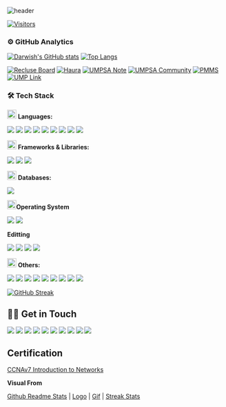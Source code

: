 ![header](https://capsule-render.vercel.app/api?type=waving&color=1C768F&height=250&section=header&text=Darwish%20Zain&fontSize=60&animation=twinkling&fontAlignY=38&desc=Aspiring%20Full-stack%20Developer&descAlignY=55&descAlign=58&fontColor=ffffff)

[![Visitors](https://api.visitorbadge.io/api/visitors?path=https%3A%2F%2Fgithub.com%2Fdarwishzain&label=Total%20profile%20visits&countColor=%23263759)](https://visitorbadge.io/status?path=https%3A%2F%2Fgithub.com%2Fdarwishzain)
<!-- [![Visitor Count](https://profile-counter.glitch.me/darwishzain/count.svg)](https://github.com/darwishzain) [![](https://img.shields.io/github/followers/darwishzain?style=social)](https://github.com/darwishzain)
 -->
### ⚙️ GitHub Analytics
[![Darwish's GitHub stats](https://github-readme-stats.vercel.app/api?username=darwishzain&theme=react)](https://github.com/darwishzain) [![Top Langs](https://github-readme-stats.vercel.app/api/top-langs/?username=darwishzain&hide=javascript,html,css,nsis,php,blade,asp.net,shaderlab,hlsl&layout=compact&theme=react)](https://github.com/darwishzain)

[![Recluse Board](https://github-readme-stats.vercel.app/api/pin/?username=darwishzain&repo=recluse-board&theme=holi)](https://github.com/darwishzain/recluse-board)
[![Haura](https://github-readme-stats.vercel.app/api/pin/?username=darwishzain&repo=haura&theme=holi)](https://github.com/darwishzain/haura)
[![UMPSA Note](https://github-readme-stats.vercel.app/api/pin/?username=darwishzain&repo=umpsa-n&theme=holi)](https://github.com/darwishzain/umpsa-n)
[![UMPSA Community](https://github-readme-stats.vercel.app/api/pin/?username=darwishzain&repo=umpsa-c&theme=holi)](https://github.com/darwishzain/umpsa-c)
[![PMMS](https://github-readme-stats.vercel.app/api/pin/?username=darwishzain&repo=pmms-g8&theme=holi)](https://github.com/darwishzain/pmms-g8)
[![UMP Link](https://github-readme-stats.vercel.app/api/pin/?username=darwishzain&repo=ump-link&theme=holi)](https://github.com/darwishzain/ump-link)

### 🛠 Tech Stack

<img src="https://media.giphy.com/media/HVofJOWFXGpDX4xeg1/giphy.gif" width="21"> **Languages:**
<p>
<img src="https://img.shields.io/badge/C-00599C?style=for-the-badge&logo=c&logoColor=white">
<img src="https://img.shields.io/badge/PHP-777BB4?style=for-the-badge&logo=php&logoColor=white">
<img src="https://img.shields.io/badge/Python-3776AB?style=for-the-badge&logo=python&logoColor=white">
<img src="https://img.shields.io/badge/java-%23ED8B00.svg?style=for-the-badge&logo=openjdk&logoColor=white">
<!-- <img src="https://img.shields.io/badge/dart-%230175C2.svg?style=for-the-badge&logo=dart&logoColor=white">
<img src="https://img.shields.io/badge/r-%23276DC3.svg?style=for-the-badge&logo=r&logoColor=white">
<img src="https://img.shields.io/badge/lua-%232C2D72.svg?style=for-the-badge&logo=lua&logoColor=white"> <br>-->
<img src="https://img.shields.io/badge/HTML5-E34F26?style=for-the-badge&logo=html5&logoColor=white">
<img src="https://img.shields.io/badge/CSS3-1572B6?style=for-the-badge&logo=css3&logoColor=white">
<!-- <img src="https://img.shields.io/badge/SASS-hotpink.svg?style=for-the-badge&logo=SASS&logoColor=white"> -->
<img src="https://img.shields.io/badge/JavaScript-323330?style=for-the-badge&logo=javascript&logoColor=F7DF1E">
<img src="https://img.shields.io/badge/Shell_Script-121011?style=for-the-badge&logo=gnu-bash&logoColor=white">
<img src="https://img.shields.io/badge/Markdown-000000?style=for-the-badge&logo=markdown&logoColor=white">
<!-- <img src="https://img.shields.io/badge/json-5E5C5C?style=for-the-badge&logo=json&logoColor=white"> -->
</p>

<img src="https://media.giphy.com/media/cPbGOqblS85sAn9z1D/giphy.gif" width="21"> **Frameworks & Libraries:**
<p>
<img src="https://img.shields.io/badge/laravel-%23FF2D20.svg?style=for-the-badge&logo=laravel&logoColor=white">
<!-- <img src="https://img.shields.io/badge/spring-%236DB33F.svg?style=for-the-badge&logo=spring&logoColor=white">
<img src="https://img.shields.io/badge/flask-%23000.svg?style=for-the-badge&logo=flask&logoColor=white">
<img src="https://img.shields.io/badge/react_native-%2320232a.svg?style=for-the-badge&logo=react&logoColor=%2361DAFB"> -->
<img src="https://img.shields.io/badge/Flutter-%2302569B.svg?style=for-the-badge&logo=Flutter&logoColor=white">
<img src="https://img.shields.io/badge/Bootstrap-563D7C?style=for-the-badge&logo=bootstrap&logoColor=white">
<!-- <img src="https://img.shields.io/badge/Tailwind_CSS-38B2AC?style=for-the-badge&logo=tailwind-css&logoColor=white">
<img src="https://img.shields.io/badge/jquery-%230769AD.svg?style=for-the-badge&logo=jquery&logoColor=white">
<img src="https://img.shields.io/badge/node.js-6DA55F?style=for-the-badge&logo=node.js&logoColor=white">
<img src="https://img.shields.io/badge/vite-%23646CFF.svg?style=for-the-badge&logo=vite&logoColor=white"> -->
</p>

<img src="https://pngimg.com/uploads/database/database_PNG2.png" width="21"> **Databases:**
<p>
<img src="https://img.shields.io/badge/MySQL-00000F?style=for-the-badge&logo=mysql&logoColor=white">
<!-- <img src="https://img.shields.io/badge/SQLite-07405E?style=for-the-badge&logo=sqlite&logoColor=white">
<img src="https://img.shields.io/badge/Firebase-039BE5?style=for-the-badge&logo=Firebase&logoColor=white"> -->
</p>
<!--<img src="https://media.giphy.com/media/GrPgFtvyLlgElFiO7m/giphy.gif" width="21"> **Machine Learning & Data Science Frameworks:**
<p>
<img src="https://img.shields.io/badge/TensorFlow-FF6F00?style=for-the-badge&logo=TensorFlow&logoColor=white">
<img src="https://img.shields.io/badge/scikit_learn-F7931E?style=for-the-badge&logo=scikit-learn&logoColor=white">
<img src="https://img.shields.io/badge/Numpy-777BB4?style=for-the-badge&logo=numpy&logoColor=white">
<img src="https://img.shields.io/badge/Pandas-2C2D72?style=for-the-badge&logo=pandas&logoColor=white">
<img src="https://img.shields.io/badge/Plotly-239120?style=for-the-badge&logo=plotly&logoColor=white">
</p> -->


<img src="https://media.giphy.com/media/yAOjunY81Trjy/giphy.gif" width="21">**Operating System**
<p>
<img src="https://img.shields.io/badge/Debian-informational?style=for-the-badge&logo=linux&logoColor=white">
<img src="https://img.shields.io/badge/Windows-informational?style=for-the-badge&logo=windows&logoColor=white">
</p>

**Editting**
<p>
<img src="https://img.shields.io/badge/inkscape-informational.svg?style=for-the-badge&logo=inkscape&logoColor=white&color=000000">
<img src="https://img.shields.io/badge/GIMP-informational.svg?style=for-the-badge&logo=gimp&logoColor=white&color=000000">
<img src="https://img.shields.io/badge/KDENLIVE-informational.svg?style=for-the-badge&logo=kdenlive&logoColor=white&color=000000">
<img src="https://img.shields.io/badge/canva-informational.svg?style=for-the-badge&logo=canva&logoColor=white">
</p>

<img src="https://media.giphy.com/media/v9lZy0d0A1rp3qg3ff/giphy.gif" width="21"> **Others:**
<p>
<img src="https://img.shields.io/badge/git-%23F05033.svg?style=for-the-badge&logo=git&logoColor=white">
<img src="https://img.shields.io/badge/github-%23121011.svg?style=for-the-badge&logo=github&logoColor=white">
<!-- <img src="https://img.shields.io/badge/gitlab-%23181717.svg?style=for-the-badge&logo=gitlab&logoColor=white">
<img src="https://img.shields.io/badge/Postman-FF6C37?style=for-the-badge&logo=postman&logoColor=white"> -->
<img src="https://img.shields.io/badge/Trello-%23026AA7.svg?style=for-the-badge&logo=Trello&logoColor=white">
<!-- <img src="https://img.shields.io/badge/Obsidian-%23483699.svg?style=for-the-badge&logo=obsidian&logoColor=white"><br> -->
<img src="https://img.shields.io/badge/Visual%20Studio%20Code-0078d7.svg?style=for-the-badge&logo=visual-studio-code&logoColor=white">
<img src="https://img.shields.io/badge/Android%20Studio-3DDC84.svg?style=for-the-badge&logo=android-studio&logoColor=white">
<img src="https://img.shields.io/badge/pycharm-143?style=for-the-badge&logo=pycharm&logoColor=black&color=black&labelColor=green">
<!-- <img src="https://img.shields.io/badge/jupyter-%23FA0F00.svg?style=for-the-badge&logo=jupyter&logoColor=white"><br>
<img src="https://img.shields.io/badge/Replit-DD1200?style=for-the-badge&logo=Replit&logoColor=white"> -->
<img src="https://img.shields.io/badge/NetBeansIDE-1B6AC6.svg?style=for-the-badge&logo=apache-netbeans-ide&logoColor=white">
<!-- <img src="https://img.shields.io/badge/RStudio-4285F4?style=for-the-badge&logo=rstudio&logoColor=white">
<img src="https://img.shields.io/badge/CodePen-white?style=for-the-badge&logo=codepen&logoColor=black">
<img src="https://img.shields.io/badge/LeetCode-000000?style=for-the-badge&logo=LeetCode&logoColor=#d16c06"> -->
<img src="https://img.shields.io/badge/Unity-informational?style=for-the-badge&logo=unity&logoColor=white&color=000000">
<img src="https://img.shields.io/badge/XAMPP-informational?style=for-the-badge&logo=unity&logoColor=white&color=FB7A24">
</p>

[![GitHub Streak](https://streak-stats.demolab.com?user=darwishzain&theme=dark)](https://git.io/streak-stats)

## 🤝🏻 Get in Touch

<p>
<a href="https://linkedin.com/in/darwishzain"><img src="https://img.shields.io/badge/LinkedIn-0077B5?style=for-the-badge&logo=linkedin&logoColor=white"></a>
<a href="mailto:darwishzainstudio@gmail.com"><img src="https://img.shields.io/badge/Gmail-D14836?style=for-the-badge&logo=gmail&logoColor=white"></a>
<a href="https://reddit.com/user/darwishzainstd"><img src="https://img.shields.io/badge/Reddit-D14836?style=for-the-badge&logo=reddit&logoColor=white&color=ff4500"></a>
<a href="https://twitter.com/darwishzainstd"><img src="https://img.shields.io/badge/Twitter-D14836?style=for-the-badge&logo=x&logoColor=white&color=1da1f2"></a>
<a href="https://facebook.com/darwishzainstd"><img src="https://img.shields.io/badge/Facebook-informational?style=for-the-badge&logo=facebook&logoColor=white&color=1877f2"></a>
<a href="https://instagram.com/darwishzainstd"><img src="https://img.shields.io/badge/Instagram-D14836?style=for-the-badge&logo=instagram&logoColor=white&color=e1306c"></a>
<a href="https://twitch.tv/hidarishoya"><img src="https://img.shields.io/badge/Twitch-D14836?style=for-the-badge&logo=twitch&logoColor=white&color=9146ff"></a>
<a href="https://stackoverflow.com/users/19496359"><img src="https://img.shields.io/badge/StackOverflow-D14836?style=for-the-badge&logo=stackoverflow&logoColor=white&color=f48024"></a>
<a href="https://tiktok.com/@darwishzainstd"><img src="https://img.shields.io/badge/Tiktok-D14836?style=for-the-badge&logo=tiktok&logoColor=white&color=000000"></a>
<a href="https://github.com/darwishzain"><img src="https://img.shields.io/badge/github-D14836?style=for-the-badge&logo=github&logoColor=white&color=000000"></a>
</p>

## Certification
[CCNAv7 Introduction to Networks](./cert/DARWISHMAT%20ZAIN-BCN1053-2021S2-0-certificate.pdf)

**Visual From**

[Github Readme Stats](https://github.com/anuraghazra/github-readme-stats "Github Readme Stats") | [Logo](https://shields.io/ "Shields IO") | [Gif](https://giphy.com "Giphy") | [Streak Stats](https://streak-stats.demolab.com "Streak Stats")
